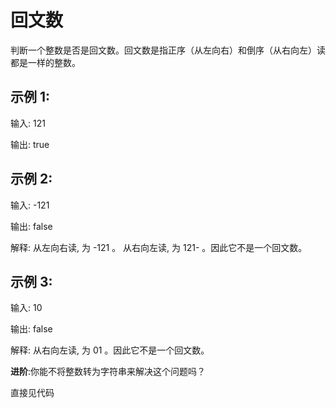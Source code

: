 # 回文数
判断一个整数是否是回文数。回文数是指正序（从左向右）和倒序（从右向左）读都是一样的整数。

## 示例 1:

输入: 121

输出: true

## 示例 2:
输入: -121

输出: false

解释: 从左向右读, 为 -121 。 从右向左读, 为 121- 。因此它不是一个回文数。
## 示例 3:
输入: 10

输出: false

解释: 从右向左读, 为 01 。因此它不是一个回文数。

**进阶**:你能不将整数转为字符串来解决这个问题吗？

直接见代码